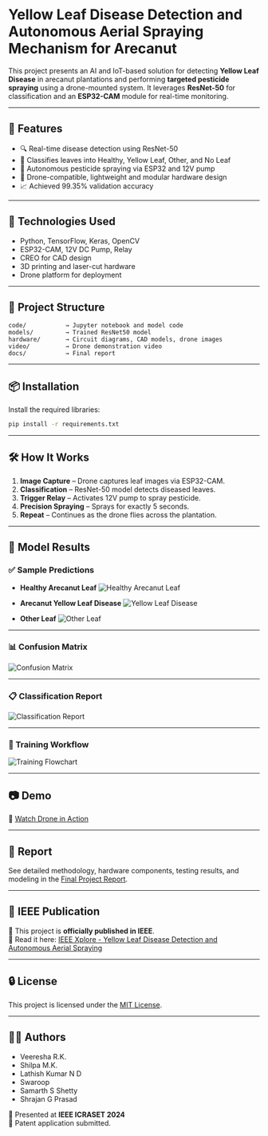 # Yellow Leaf Disease Detection and Autonomous Aerial Spraying Mechanism for Arecanut

This project presents an AI and IoT-based solution for detecting **Yellow Leaf Disease** in arecanut plantations and performing **targeted pesticide spraying** using a drone-mounted system. It leverages **ResNet-50** for classification and an **ESP32-CAM** module for real-time monitoring.

---

## 🚀 Features

- 🔍 Real-time disease detection using ResNet-50
- 🧠 Classifies leaves into Healthy, Yellow Leaf, Other, and No Leaf
- 🚁 Autonomous pesticide spraying via ESP32 and 12V pump
- 🧰 Drone-compatible, lightweight and modular hardware design
- 📈 Achieved 99.35% validation accuracy

---

## 🧠 Technologies Used

- Python, TensorFlow, Keras, OpenCV
- ESP32-CAM, 12V DC Pump, Relay
- CREO for CAD design
- 3D printing and laser-cut hardware
- Drone platform for deployment

---

## 📁 Project Structure

```
code/           → Jupyter notebook and model code
models/         → Trained ResNet50 model
hardware/       → Circuit diagrams, CAD models, drone images
video/          → Drone demonstration video
docs/           → Final report
```

---

## 📦 Installation

Install the required libraries:
```bash
pip install -r requirements.txt
```

---

## 🛠️ How It Works

1. **Image Capture** – Drone captures leaf images via ESP32-CAM.
2. **Classification** – ResNet-50 model detects diseased leaves.
3. **Trigger Relay** – Activates 12V pump to spray pesticide.
4. **Precision Spraying** – Sprays for exactly 5 seconds.
5. **Repeat** – Continues as the drone flies across the plantation.

---

## 🧪 Model Results

### ✅ Sample Predictions

- **Healthy Arecanut Leaf**
![Healthy Arecanut Leaf](Images/healthy_acrea_leaf.jpg)


- **Arecanut Yellow Leaf Disease**
![Yellow Leaf Disease](Images/yellow_acrea_leaf.jpg)


- **Other Leaf**
![Other Leaf](Images/other_leaf.jpg)

---

### 📊 Confusion Matrix

![Confusion Matrix](Images/confusion_matrix.jpg)

---

### 📋 Classification Report

![Classification Report](Images/classification_report.jpg)

---

### 🔁 Training Workflow

![Training Flowchart](hardware/3ad46336-45cb-4c71-b514-2713eafe9a15.png)

---

## 📷 Demo

🎥 [Watch Drone in Action](video/drone_demo.mp4)

---

## 📄 Report

See detailed methodology, hardware components, testing results, and modeling in the [Final Project Report](docs/project_report.pdf).

---

## 📘 IEEE Publication

📰 This project is **officially published in IEEE**.  
📖 Read it here: [IEEE Xplore - Yellow Leaf Disease Detection and Autonomous Aerial Spraying](https://ieeexplore.ieee.org/document/10895610)

---

## 🔒 License

This project is licensed under the [MIT License](LICENSE).

---

## 👩‍🔬 Authors

- Veeresha R.K.
- Shilpa M.K.
- Lathish Kumar N D
- Swaroop
- Samarth S Shetty
- Shrajan G Prasad

📢 Presented at **IEEE ICRASET 2024**  
📄 Patent application submitted.
